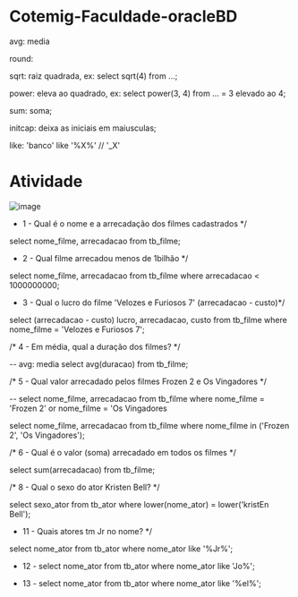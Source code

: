 # Cotemig-Faculdade-oracleBD

  avg: media
  
  round: 
  
  sqrt: raiz quadrada,
      ex: select sqrt(4) from ...;
      
  power: eleva ao quadrado,
      ex: select power(3, 4) from ... = 3 elevado ao 4;
      
  sum: soma;
  
  initcap: deixa as iniciais em maiusculas;
  
  like: 'banco' like '%X%' // '_X'
  
#  Atividade <br />
  ![image](https://user-images.githubusercontent.com/48488987/159388224-0e4a420e-3df0-42cb-bb16-6b24991ef7ed.png)
  
  - 1 - Qual é o nome e a arrecadação dos filmes cadastrados */
  
  select nome_filme, arrecadacao from tb_filme;

  - 2 - Qual filme arrecadou menos de 1bilhão */
  
  select nome_filme, arrecadacao from tb_filme where arrecadacao < 1000000000;

  - 3 - Qual o lucro do filme 'Velozes e Furiosos 7' (arrecadacao - custo)*/
  
  select (arrecadacao - custo) lucro, arrecadacao, custo from tb_filme where nome_filme = 'Velozes e Furiosos 7';

  /* 4 - Em média, qual a duração dos filmes? */
  
  -- avg: media
  select avg(duracao) from tb_filme;

  /* 5 - Qual valor arrecadado pelos filmes Frozen 2 e Os Vingadores */
  
  -- select nome_filme, arrecadacao from tb_filme where nome_filme = 'Frozen 2' or nome_filme  = 'Os Vingadores
  
  select nome_filme, arrecadacao from tb_filme where nome_filme in ('Frozen 2', 'Os Vingadores');

  /* 6 - Qual é o valor (soma) arrecadado em todos os filmes */
  
  select sum(arrecadacao) from tb_filme;

  /* 8 - Qual o sexo do ator Kristen Bell? */
  
  select sexo_ator from tb_ator where lower(nome_ator) = lower('kristEn Bell');

  - 11 - Quais atores tm Jr no nome? */
  
  select nome_ator from tb_ator where nome_ator like '%Jr%';
  
  - 12 - select nome_ator from tb_ator where nome_ator like 'Jo%';

  - 13 - select nome_ator from tb_ator where nome_ator like '%el%';
